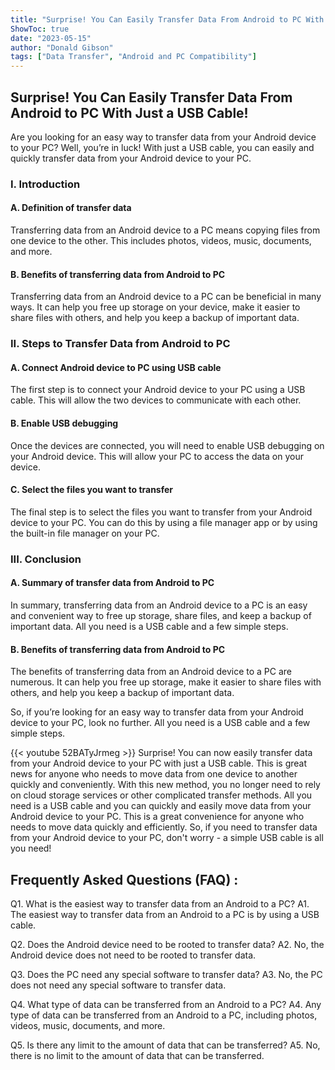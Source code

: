 ```yaml
---
title: "Surprise! You Can Easily Transfer Data From Android to PC With Just a USB Cable!"
ShowToc: true 
date: "2023-05-15"
author: "Donald Gibson" 
tags: ["Data Transfer", "Android and PC Compatibility"]
---
```

<h2>Surprise! You Can Easily Transfer Data From Android to PC With Just a USB Cable!</h2>

Are you looking for an easy way to transfer data from your Android device to your PC? Well, you’re in luck! With just a USB cable, you can easily and quickly transfer data from your Android device to your PC. 

<h3>I. Introduction</h3>

<h4>A. Definition of transfer data</h4>

Transferring data from an Android device to a PC means copying files from one device to the other. This includes photos, videos, music, documents, and more. 

<h4>B. Benefits of transferring data from Android to PC</h4>

Transferring data from an Android device to a PC can be beneficial in many ways. It can help you free up storage on your device, make it easier to share files with others, and help you keep a backup of important data. 

<h3>II. Steps to Transfer Data from Android to PC</h3>

<h4>A. Connect Android device to PC using USB cable</h4>

The first step is to connect your Android device to your PC using a USB cable. This will allow the two devices to communicate with each other. 

<h4>B. Enable USB debugging</h4>

Once the devices are connected, you will need to enable USB debugging on your Android device. This will allow your PC to access the data on your device. 

<h4>C. Select the files you want to transfer</h4>

The final step is to select the files you want to transfer from your Android device to your PC. You can do this by using a file manager app or by using the built-in file manager on your PC. 

<h3>III. Conclusion</h3>

<h4>A. Summary of transfer data from Android to PC</h4>

In summary, transferring data from an Android device to a PC is an easy and convenient way to free up storage, share files, and keep a backup of important data. All you need is a USB cable and a few simple steps. 

<h4>B. Benefits of transferring data from Android to PC</h4>

The benefits of transferring data from an Android device to a PC are numerous. It can help you free up storage, make it easier to share files with others, and help you keep a backup of important data. 

So, if you’re looking for an easy way to transfer data from your Android device to your PC, look no further. All you need is a USB cable and a few simple steps.

{{< youtube 52BATyJrmeg >}} 
Surprise! You can now easily transfer data from your Android device to your PC with just a USB cable. This is great news for anyone who needs to move data from one device to another quickly and conveniently. With this new method, you no longer need to rely on cloud storage services or other complicated transfer methods. All you need is a USB cable and you can quickly and easily move data from your Android device to your PC. This is a great convenience for anyone who needs to move data quickly and efficiently. So, if you need to transfer data from your Android device to your PC, don't worry - a simple USB cable is all you need!

## Frequently Asked Questions (FAQ) :
Q1. What is the easiest way to transfer data from an Android to a PC?
A1. The easiest way to transfer data from an Android to a PC is by using a USB cable.

Q2. Does the Android device need to be rooted to transfer data?
A2. No, the Android device does not need to be rooted to transfer data.

Q3. Does the PC need any special software to transfer data?
A3. No, the PC does not need any special software to transfer data.

Q4. What type of data can be transferred from an Android to a PC?
A4. Any type of data can be transferred from an Android to a PC, including photos, videos, music, documents, and more.

Q5. Is there any limit to the amount of data that can be transferred?
A5. No, there is no limit to the amount of data that can be transferred.


